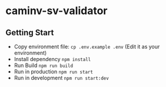 # caminv-sv-validator


## Getting Start
- Copy environment file: `cp .env.example .env` (Edit it as your environment)
- Install dependency `npm install`
- Run Build `npm run build`
- Run in production `npm run start`
- Run in development `npm run start:dev`
